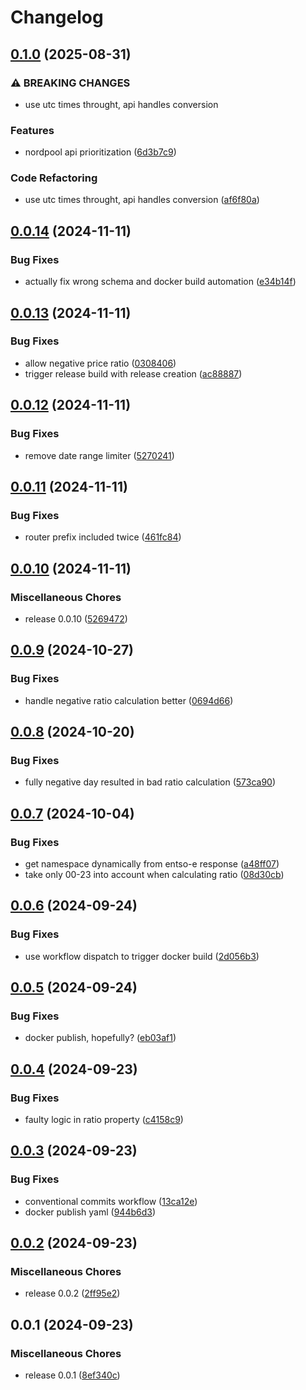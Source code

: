 # Changelog

## [0.1.0](https://github.com/kasperiio/api/compare/v0.0.14...v0.1.0) (2025-08-31)


### ⚠ BREAKING CHANGES

* use utc times throught, api handles conversion

### Features

* nordpool api prioritization ([6d3b7c9](https://github.com/kasperiio/api/commit/6d3b7c9b8a507e988ec10492131814a76b634867))


### Code Refactoring

* use utc times throught, api handles conversion ([af6f80a](https://github.com/kasperiio/api/commit/af6f80a870c9b0f5c7b5611697202ea9736360ac))

## [0.0.14](https://github.com/kasperiio/api/compare/v0.0.13...v0.0.14) (2024-11-11)


### Bug Fixes

* actually fix wrong schema and docker build automation ([e34b14f](https://github.com/kasperiio/api/commit/e34b14f933587aa4842f41fe00a3e7512e9b57c2))

## [0.0.13](https://github.com/kasperiio/api/compare/v0.0.12...v0.0.13) (2024-11-11)


### Bug Fixes

* allow negative price ratio ([0308406](https://github.com/kasperiio/api/commit/030840619e142c13226335623dd7a793551845c6))
* trigger release build with release creation ([ac88887](https://github.com/kasperiio/api/commit/ac88887237c84c9c85939a91936217df5f53ec37))

## [0.0.12](https://github.com/kasperiio/api/compare/v0.0.11...v0.0.12) (2024-11-11)


### Bug Fixes

* remove date range limiter ([5270241](https://github.com/kasperiio/api/commit/52702416ddd04f7c82403506e45c48ce89ba0a41))

## [0.0.11](https://github.com/kasperiio/api/compare/v0.0.10...v0.0.11) (2024-11-11)


### Bug Fixes

* router prefix included twice ([461fc84](https://github.com/kasperiio/api/commit/461fc8406a60cda8135e01c28aceaf8784383712))

## [0.0.10](https://github.com/kasperiio/api/compare/v0.0.9...v0.0.10) (2024-11-11)


### Miscellaneous Chores

* release 0.0.10 ([5269472](https://github.com/kasperiio/api/commit/526947266bfd7f28948b2746691dd07051e91d55))

## [0.0.9](https://github.com/kasperiio/api/compare/v0.0.8...v0.0.9) (2024-10-27)


### Bug Fixes

* handle negative ratio calculation better ([0694d66](https://github.com/kasperiio/api/commit/0694d6673e6f96094e56f49b50efd3de409573a6))

## [0.0.8](https://github.com/kasperiio/api/compare/v0.0.7...v0.0.8) (2024-10-20)


### Bug Fixes

* fully negative day resulted in bad ratio calculation ([573ca90](https://github.com/kasperiio/api/commit/573ca903249187cc0e03973eb39360c189d15cad))

## [0.0.7](https://github.com/kasperiio/api/compare/v0.0.6...v0.0.7) (2024-10-04)


### Bug Fixes

* get namespace dynamically from entso-e response ([a48ff07](https://github.com/kasperiio/api/commit/a48ff079599476e9db41b00236cfc12152cf0bf5))
* take only 00-23 into account when calculating ratio ([08d30cb](https://github.com/kasperiio/api/commit/08d30cbe5c7f57420b3fec2aeeec266e4a511c20))

## [0.0.6](https://github.com/kasperiio/api/compare/v0.0.5...v0.0.6) (2024-09-24)


### Bug Fixes

* use workflow dispatch to trigger docker build ([2d056b3](https://github.com/kasperiio/api/commit/2d056b393b710cce5682968169d32eddbcd8517c))

## [0.0.5](https://github.com/kasperiio/api/compare/v0.0.4...v0.0.5) (2024-09-24)


### Bug Fixes

* docker publish, hopefully? ([eb03af1](https://github.com/kasperiio/api/commit/eb03af1e16315c1354f6fcb39d70ee6aa85800c4))

## [0.0.4](https://github.com/kasperiio/api/compare/v0.0.3...v0.0.4) (2024-09-23)


### Bug Fixes

* faulty logic in ratio property ([c4158c9](https://github.com/kasperiio/api/commit/c4158c90461c6044fe4ec958b8d165fe77e49f54))

## [0.0.3](https://github.com/kasperiio/api/compare/v0.0.2...v0.0.3) (2024-09-23)


### Bug Fixes

* conventional commits workflow ([13ca12e](https://github.com/kasperiio/api/commit/13ca12e37b6b2e9c5d6c845c33546df6694d0758))
* docker publish yaml ([944b6d3](https://github.com/kasperiio/api/commit/944b6d30f2abd465cbd083e87a54c84135494763))

## [0.0.2](https://github.com/kasperiio/api/compare/v0.0.1...v0.0.2) (2024-09-23)


### Miscellaneous Chores

* release 0.0.2 ([2ff95e2](https://github.com/kasperiio/api/commit/2ff95e2d3f62750a93cd2a3d896857eebc60a3a6))

## 0.0.1 (2024-09-23)


### Miscellaneous Chores

* release 0.0.1 ([8ef340c](https://github.com/kasperiio/api/commit/8ef340ceeda11eaccaa5258be957f5c39db6667b))
